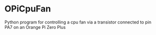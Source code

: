 # OPiCpuFan
Python program for controlling a cpu fan via a transistor connected to pin PA7 on an Orange Pi Zero Plus
